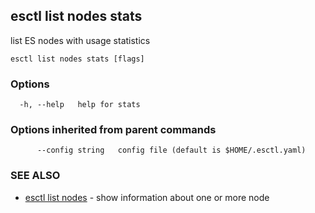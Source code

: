 ## esctl list nodes stats

list ES nodes with usage statistics

```
esctl list nodes stats [flags]
```

### Options

```
  -h, --help   help for stats
```

### Options inherited from parent commands

```
      --config string   config file (default is $HOME/.esctl.yaml)
```

### SEE ALSO

* [esctl list nodes](esctl_list_nodes.md)	 - show information about one or more node

